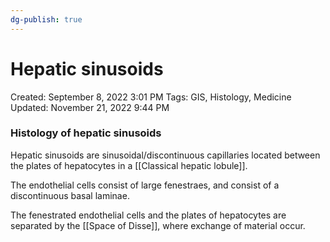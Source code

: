 ```yaml
---
dg-publish: true
---
```


# Hepatic sinusoids

Created: September 8, 2022 3:01 PM
Tags: GIS, Histology, Medicine
Updated: November 21, 2022 9:44 PM

### Histology of hepatic sinusoids

Hepatic sinusoids are sinusoidal/discontinuous capillaries located between the plates of hepatocytes in a [[Classical hepatic lobule]].

The endothelial cells consist of large fenestraes, and consist of a discontinuous basal laminae.

The fenestrated endothelial cells and the plates of hepatocytes are separated by the [[Space of Disse]], where exchange of material occur.